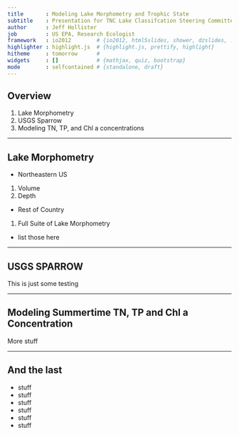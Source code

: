 ```yaml
---
title       : Modeling Lake Morphometry and Trophic State
subtitle    : Presentation for TNC Lake Classifcation Steering Committee
author      : Jeff Hollister
job         : US EPA, Research Ecologist
framework   : io2012        # {io2012, html5slides, shower, dzslides, ...}
highlighter : highlight.js  # {highlight.js, prettify, highlight}
hitheme     : tomorrow      # 
widgets     : []            # {mathjax, quiz, bootstrap}
mode        : selfcontained # {standalone, draft}
---
```


## Overview

1. Lake Morphometry
2. USGS Sparrow
3. Modeling TN, TP, and Chl a concentrations

---

## Lake Morphometry

- Northeastern US
 1. Volume
 2. Depth
- Rest of Country
 1. Full Suite of Lake Morphometry
  - list those here

---

## USGS SPARROW

This is just some testing

---

## Modeling Summertime TN, TP and Chl a Concentration

More stuff

---

## And the last

- stuff
- stuff
- stuff
- stuff
- stuff
- stuff




